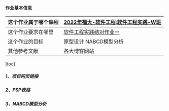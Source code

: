 #### 作业基本信息
|这个作业属于哪个课程|[2022年福大-软件工程;软件工程实践-W班](https://bbs.csdn.net/forums/se-se_practice)|
|--    |--    |
|这个作业要求在哪里|[软件工程实践结对作业一](https://bbs.csdn.net/topics/605092113)
|这个作业的目标|原型设计 NABCD模型分析|
|其他参考文献|各大博客网站|
[toc]
##### 1、项目网页链接
##### 2、PSP表格
##### 3、NABCD模型分析

